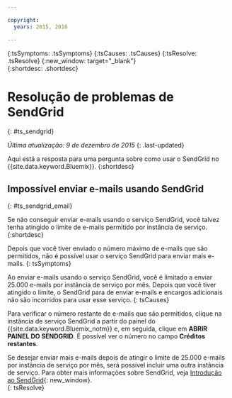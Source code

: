 ```yaml
---

copyright:
  years: 2015, 2016

---
```



{:tsSymptoms: .tsSymptoms} 
{:tsCauses: .tsCauses} 
{:tsResolve: .tsResolve} 
{:new_window: target="_blank"}  
{:shortdesc: .shortdesc}

# Resolução de problemas de SendGrid
{: #ts_sendgrid}

*Última atualização: 9 de dezembro de 2015*
{: .last-updated}

Aqui está a resposta para uma pergunta sobre como usar o SendGrid no {{site.data.keyword.Bluemix}}.
{:shortdesc}


## Impossível enviar e-mails usando SendGrid
{: #ts_sendgrid_email}

Se não conseguir enviar e-mails usando o serviço SendGrid, você talvez tenha atingido o limite de e-mails permitido por instância de serviço.
{:shortdesc}


Depois que você tiver enviado o número máximo de e-mails que são permitidos, não é possível usar o serviço SendGrid para enviar mais e-mails.
{: tsSymptoms}


Ao enviar e-mails usando o serviço SendGrid, você é limitado a enviar 25.000 e-mails por instância de serviço por mês. Depois que você tiver atingido o limite, o SendGrid para de enviar e-mails e encargos adicionais não são incorridos para usar esse serviço.
{: tsCauses}

Para verificar o número restante de e-mails que são permitidos, clique na instância de serviço SendGrid a partir do painel do {{site.data.keyword.Bluemix_notm}} e, em seguida, clique em **ABRIR PAINEL DO SENDGRID**. É possível
ver o número no campo **Créditos restantes**.


Se desejar enviar mais e-mails depois de atingir o limite de
25.000 e-mails por instância de serviço por mês, será possível incluir uma outra
instância de serviço. Para obter mais informações sobre SendGrid, veja [Introdução ao SendGrid](https://sendgrid.com/docs/index.html){: new_window}.    
{: tsResolve}

